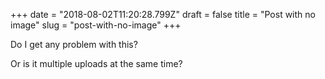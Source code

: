 +++
date = "2018-08-02T11:20:28.799Z"
draft = false
title = "Post with no image"
slug = "post-with-no-image"
+++

Do I get any problem with this?

Or is it multiple uploads at the same time?